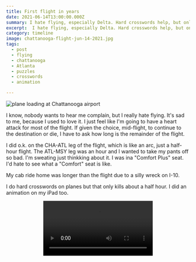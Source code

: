 ```yaml
---
title: First flight in years
date: 2021-06-14T13:00:00.000Z
summary: I hate flying, especially Delta. Hard crosswords help, but only to a degree.
excerpt:  I hate flying, especially Delta. Hard crosswords help, but only to a degree.
category: timeline
image: chattanooga-flight-jun-14-2021.jpg
tags:
  - post 
  - flying
  - chattanooga
  - Atlanta
  - puzzles
  - crosswords
  - animation

---
```


![plane loading at Chattanooga airport](/static/img/timeline/chattanooga-flight-jun-14-2021.jpg "plane loading at Chattanooga airport")

I know, nobody wants to hear me complain, but I really hate flying. It's sad to me, because I used to love it.
I just feel like I'm going to have a heart attack for most of the flight. If given the choice, mid-flight, to continue to the destination or die, I have to ask how long is the remainder of the flight.

I did o.k. on the CHA-ATL leg of the flight, which is like an arc, just a half-hour flight. The ATL-MSY leg was an hour and I wanted to take my pants off so bad. I'm sweating just thinkking about it. I was ina "Comfort Plus" seat. I'd hate to see what a "Comfort" seat is like.

My cab ride home was longer than the flight due to a silly wreck on I-10.

I do hard crosswords on planes but that only kills about a half hour. I did an animation on my iPad too.

<div style="width: 100%; text-align: center;">
<video controls loop>
  <source type="video/mp4" src="/static/img/animations/mp4s/Airplane-Animation-jun-14-2021.mp4"></source>
  <p>Your browser does not support the video element.</p>
</video>
</div>

